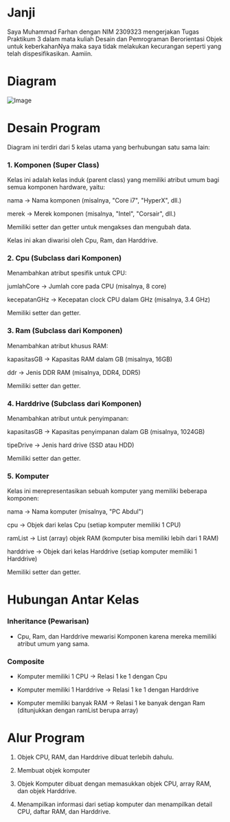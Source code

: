 # Janji
Saya Muhammad Farhan dengan NIM 2309323 mengerjakan Tugas Praktikum 3 dalam mata kuliah Desain dan Pemrograman Berorientasi Objek untuk keberkahanNya maka saya tidak melakukan kecurangan seperti yang telah dispesifikasikan. Aamiin.

# Diagram
![Image](https://github.com/user-attachments/assets/3ee48ad9-d015-4e06-9705-291bffd9a747)

# Desain Program
Diagram ini terdiri dari 5 kelas utama yang berhubungan satu sama lain:

### 1. Komponen (Super Class)

Kelas ini adalah kelas induk (parent class) yang memiliki atribut umum bagi semua komponen hardware, yaitu:

nama → Nama komponen (misalnya, "Core i7", "HyperX", dll.)

merek → Merek komponen (misalnya, "Intel", "Corsair", dll.)

Memiliki setter dan getter untuk mengakses dan mengubah data.

Kelas ini akan diwarisi oleh Cpu, Ram, dan Harddrive.

### 2. Cpu (Subclass dari Komponen)

Menambahkan atribut spesifik untuk CPU:

jumlahCore → Jumlah core pada CPU (misalnya, 8 core)

kecepatanGHz → Kecepatan clock CPU dalam GHz (misalnya, 3.4 GHz)

Memiliki setter dan getter.

### 3. Ram (Subclass dari Komponen)

Menambahkan atribut khusus RAM:

kapasitasGB → Kapasitas RAM dalam GB (misalnya, 16GB)

ddr → Jenis DDR RAM (misalnya, DDR4, DDR5)

Memiliki setter dan getter.

### 4. Harddrive (Subclass dari Komponen)

Menambahkan atribut untuk penyimpanan:

kapasitasGB → Kapasitas penyimpanan dalam GB (misalnya, 1024GB)

tipeDrive → Jenis hard drive (SSD atau HDD)

Memiliki setter dan getter.

### 5. Komputer

Kelas ini merepresentasikan sebuah komputer yang memiliki beberapa komponen:

nama → Nama komputer (misalnya, "PC Abdul")

cpu → Objek dari kelas Cpu (setiap komputer memiliki 1 CPU)

ramList → List (array) objek RAM (komputer bisa memiliki lebih dari 1 RAM)

harddrive → Objek dari kelas Harddrive (setiap komputer memiliki 1 Harddrive)

Memiliki setter dan getter.

# Hubungan Antar Kelas
### Inheritance (Pewarisan)

- Cpu, Ram, dan Harddrive mewarisi Komponen karena mereka memiliki atribut umum yang sama.

### Composite

- Komputer memiliki 1 CPU → Relasi 1 ke 1 dengan Cpu

- Komputer memiliki 1 Harddrive → Relasi 1 ke 1 dengan Harddrive

- Komputer memiliki banyak RAM → Relasi 1 ke banyak dengan Ram (ditunjukkan dengan ramList berupa array)

# Alur Program
1. Objek CPU, RAM, dan Harddrive dibuat terlebih dahulu.

2. Membuat objek komputer

3. Objek Komputer dibuat dengan memasukkan objek CPU, array RAM, dan objek Harddrive.

4. Menampilkan informasi dari setiap komputer dan menampilkan detail CPU, daftar RAM, dan Harddrive.
